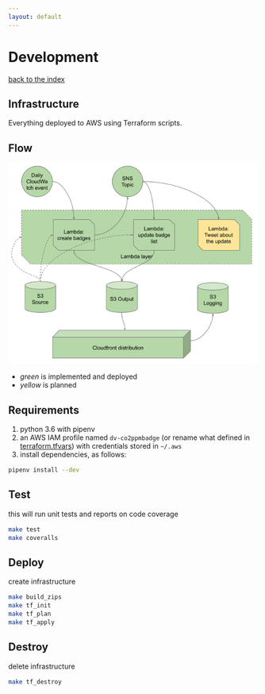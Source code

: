 ```yaml
---
layout: default
---
```


# Development

[back to the index](./)

## Infrastructure

Everything deployed to AWS using Terraform scripts.

## Flow

![flow](./img/flow.png)

- *green* is implemented and deployed
- *yellow* is planned

## Requirements

1. python 3.6 with pipenv
2. an AWS IAM profile named `dv-co2ppmbadge` (or rename what defined in [terraform.tfvars](../infrastructure/terraform.tfvars)) with credentials stored in `~/.aws`
3. install dependencies, as follows:

```bash
pipenv install --dev
```

## Test

this will run unit tests and reports on code coverage

```bash
make test
make coveralls
```

## Deploy

create infrastructure

```bash
make build_zips
make tf_init
make tf_plan
make tf_apply
```

## Destroy

delete infrastructure

```bash
make tf_destroy
```
